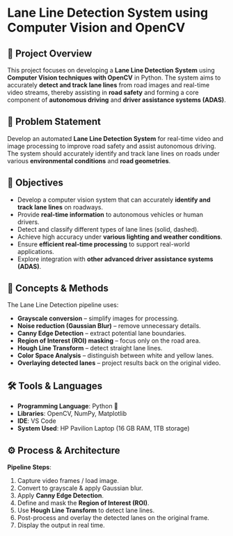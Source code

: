 # Lane Line Detection System using Computer Vision and OpenCV

## 📌 Project Overview  
This project focuses on developing a **Lane Line Detection System** using **Computer Vision techniques with OpenCV** in Python. The system aims to accurately **detect and track lane lines** from road images and real-time video streams, thereby assisting in **road safety** and forming a core component of **autonomous driving** and **driver assistance systems (ADAS)**.  

## 🎯 Problem Statement  
Develop an automated **Lane Line Detection System** for real-time video and image processing to improve road safety and assist autonomous driving.  
The system should accurately identify and track lane lines on roads under various **environmental conditions** and **road geometries**.

## 🥅 Objectives  
- Develop a computer vision system that can accurately **identify and track lane lines** on roadways.  
- Provide **real-time information** to autonomous vehicles or human drivers.  
- Detect and classify different types of lane lines (solid, dashed).  
- Achieve high accuracy under **various lighting and weather conditions**.  
- Ensure **efficient real-time processing** to support real-world applications.  
- Explore integration with **other advanced driver assistance systems (ADAS)**.  

## 🧠 Concepts & Methods  
The Lane Line Detection pipeline uses:  
- **Grayscale conversion** – simplify images for processing.  
- **Noise reduction (Gaussian Blur)** – remove unnecessary details.  
- **Canny Edge Detection** – extract potential lane boundaries.  
- **Region of Interest (ROI) masking** – focus only on the road area.  
- **Hough Line Transform** – detect straight lane lines.  
- **Color Space Analysis** – distinguish between white and yellow lanes.  
- **Overlaying detected lanes** – project results back on the original video.  

## 🛠️ Tools & Languages  
- **Programming Language**: Python 🐍  
- **Libraries**: OpenCV, NumPy, Matplotlib  
- **IDE**: VS Code  
- **System Used**: HP Pavilion Laptop (16 GB RAM, 1TB storage)  

## ⚙️ Process & Architecture  
**Pipeline Steps**:  
1. Capture video frames / load image.  
2. Convert to grayscale & apply Gaussian blur.  
3. Apply **Canny Edge Detection**.  
4. Define and mask the **Region of Interest (ROI)**.  
5. Use **Hough Line Transform** to detect lane lines.  
6. Post-process and overlay the detected lanes on the original frame.  
7. Display the output in real time.  

